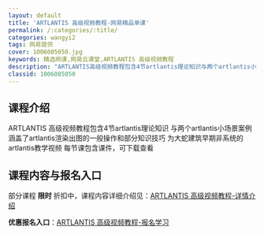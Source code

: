 ```yaml
---
layout: default
title: 'ARTLANTIS 高级视频教程-网易精品单课'
permalink: /:categories/:title/
categories: wangyi2
tags: 网易提供
cover: 1006085050.jpg
keywords: 精选网课,网易云课堂,ARTLANTIS 高级视频教程
description: "ARTLANTIS高级视频教程包含4节artlantis理论知识与两个artlantis小场景案例涵盖了artlantis渲染出图的一般操作和部分知识技巧为大蛇建筑早期非系统的artlant"
classid: 1006085050
---
```


## 课程介绍

ARTLANTIS 高级视频教程包含4节artlantis理论知识
与两个artlantis小场景案例
涵盖了artlantis渲染出图的一般操作和部分知识技巧
为大蛇建筑早期非系统的artlantis教学视频
每节课包含课件，可下载查看

## 课程内容与报名入口

部分课程 **限时** 折扣中，课程内容详细介绍见：[ARTLANTIS 高级视频教程-详情介绍](https://study.163.com/course/introduction/1006085050.htm?share=1&shareId=1025206652&utm_campaign=share&utm_medium=iphoneShare&utm_source=&utm_u=1025206652)

**优惠报名入口**：[ARTLANTIS 高级视频教程-报名学习](https://study.163.com/course/introduction/1006085050.htm?share=1&shareId=1025206652&utm_campaign=share&utm_medium=iphoneShare&utm_source=&utm_u=1025206652)

